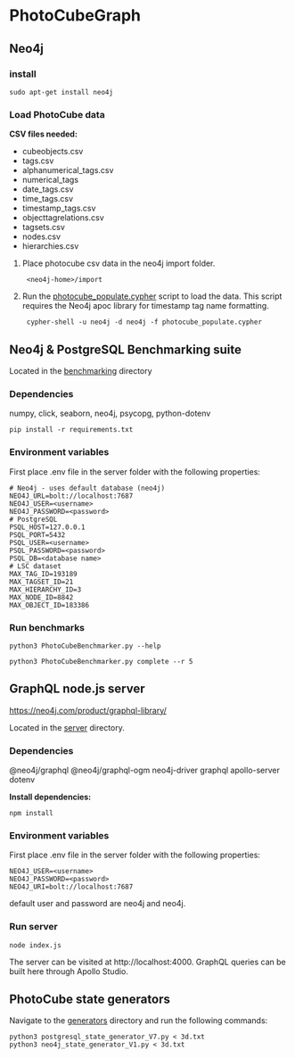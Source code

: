 # PhotoCubeGraph

## Neo4j
### install
    sudo apt-get install neo4j


### Load PhotoCube data
**CSV files needed:**
* cubeobjects.csv
* tags.csv
* alphanumerical_tags.csv
* numerical_tags
* date_tags.csv
* time_tags.csv
* timestamp_tags.csv
* objecttagrelations.csv
* tagsets.csv
* nodes.csv
* hierarchies.csv

1. Place photocube csv data in the neo4j import folder. 

        <neo4j-home>/import
2. Run the [photocube_populate.cypher](scripts/photocube_populate.cypher) script to load the data. This script requires the Neo4j apoc library for timestamp tag name formatting.
   
        cypher-shell -u neo4j -d neo4j -f photocube_populate.cypher

## Neo4j & PostgreSQL Benchmarking suite
Located in the [benchmarking](benchmarking/) directory
### Dependencies
numpy, click, seaborn, neo4j, psycopg, python-dotenv

    pip install -r requirements.txt

### Environment variables
First place .env file in the server folder with the following properties:

    # Neo4j - uses default database (neo4j)
    NEO4J_URL=bolt://localhost:7687
    NEO4J_USER=<username>
    NEO4J_PASSWORD=<password>
    # PostgreSQL
    PSQL_HOST=127.0.0.1
    PSQL_PORT=5432
    PSQL_USER=<username>
    PSQL_PASSWORD=<password>
    PSQL_DB=<database name>
    # LSC dataset 
    MAX_TAG_ID=193189
    MAX_TAGSET_ID=21
    MAX_HIERARCHY_ID=3
    MAX_NODE_ID=8842
    MAX_OBJECT_ID=183386


### Run benchmarks

    python3 PhotoCubeBenchmarker.py --help

    python3 PhotoCubeBenchmarker.py complete --r 5

## GraphQL node.js server
https://neo4j.com/product/graphql-library/

Located in the [server](server/) directory.
### Dependencies
@neo4j/graphql @neo4j/graphql-ogm neo4j-driver graphql apollo-server dotenv 

**Install dependencies:**

    npm install

### Environment variables
First place .env file in the server folder with the following properties:

    NEO4J_USER=<username> 
    NEO4J_PASSWORD=<password>
    NEO4J_URI=bolt://localhost:7687
default user and password are neo4j and neo4j.

### Run server
    node index.js

The server can be visited at http://localhost:4000. GraphQL queries can be built here through Apollo Studio. 

## PhotoCube state generators
Navigate to the [generators](generators/) directory and run the following commands:

    python3 postgresql_state_generator_V7.py < 3d.txt
    python3 neo4j_state_generator_V1.py < 3d.txt